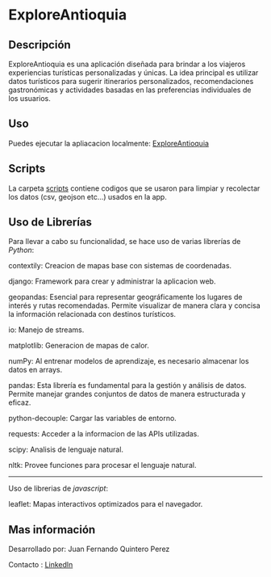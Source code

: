 # ExploreAntioquia
## Descripción
ExploreAntioquia es una aplicación diseñada para brindar a los viajeros experiencias turísticas personalizadas y únicas. La idea principal es utilizar datos turísticos para sugerir itinerarios personalizados, recomendaciones gastronómicas y actividades basadas en las preferencias individuales de los usuarios.

## Uso
Puedes ejecutar la apliacacion localmente: [ExploreAntioquia](https://github.com/juquinterope/ppi_dai_QUINTEROjf/tree/main/ExploreAntioquia)

## Scripts
La carpeta [scripts](https://github.com/juquinterope/ppi_dai_QUINTEROjf/tree/main/scripts) contiene codigos que se usaron para limpiar y recolectar los datos (csv, geojson etc...) usados en la app.

## Uso de Librerías
Para llevar a cabo su funcionalidad, se hace uso de varias librerías de *Python*:

contextily: Creacion de mapas base con sistemas de coordenadas.

django: Framework para crear y administrar la aplicacion web.

geopandas: Esencial para representar geográficamente los lugares de interés y rutas recomendadas. Permite visualizar de manera clara y concisa la información relacionada con destinos turísticos.

io: Manejo de streams.

matplotlib: Generacion de mapas de calor.

numPy: Al entrenar modelos de aprendizaje, es necesario almacenar los datos en arrays.

pandas: Esta librería es fundamental para la gestión y análisis de datos. Permite manejar grandes conjuntos de datos de manera estructurada y eficaz.

python-decouple: Cargar las variables de entorno.

requests: Acceder a la informacion de las APIs utilizadas.

scipy: Analisis de lenguaje natural.

nltk: Provee funciones para procesar el lenguaje natural.

------------------------------------------------------------------------------------------------------------------------------------------------------------------

Uso de librerias de *javascript*:

leaflet: Mapas interactivos optimizados para el navegador.

## Mas información
Desarrollado por: Juan Fernando Quintero Perez

Contacto : [Linkedln](https://www.linkedin.com/in/juan-fernando-quintero-perez-9097b7279/)
